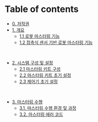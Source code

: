 # Table of contents
* [0. 저작권](README.md)
* [1. 개요](01_intro/README.md)
  * [1.1 로봇 마스터링 기능](01_intro/01_1_about_mastering.md)
  * [1.2 접촉식 센서 기반 로봇 마스터링 기능](01_intro/01_2_about_contact_based_mastering.md) 

<br>

* [2. 시스템 구성 및 설정](02_about_kit/README.md)
  * [2.1 마스터링 키트 구성](02_about_kit/02_1_kit_description.md)
  * [2.2 마스터링 키트 초기 설정](02_about_kit/02_2_kit_initialization.md)
  * [2.3 제어기 초기 설정](02_about_kit/02_3_com_initialization.md)

<br>

* [3. 마스터링 수행](03_operation/README.md)
  * [3.1. 마스터링 수행 환경 및 과정](03_operation/03_1_mastering_step.md)
  * [3.2. 마스터링 에러 코드](03_operation/03_2_error.md)